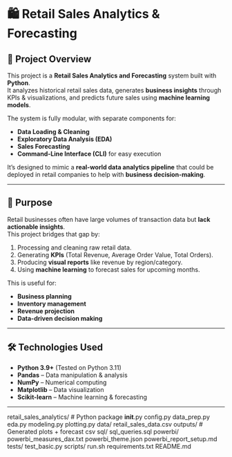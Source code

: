 # 🛍️ Retail Sales Analytics & Forecasting

## 📌 Project Overview
This project is a **Retail Sales Analytics and Forecasting** system built with **Python**.  
It analyzes historical retail sales data, generates **business insights** through KPIs & visualizations, and predicts future sales using **machine learning models**.

The system is fully modular, with separate components for:
- **Data Loading & Cleaning**
- **Exploratory Data Analysis (EDA)**
- **Sales Forecasting**
- **Command-Line Interface (CLI)** for easy execution

It’s designed to mimic a **real-world data analytics pipeline** that could be deployed in retail companies to help with **business decision-making**.

---

## 🎯 Purpose
Retail businesses often have large volumes of transaction data but **lack actionable insights**.  
This project bridges that gap by:
1. Processing and cleaning raw retail data.
2. Generating **KPIs** (Total Revenue, Average Order Value, Total Orders).
3. Producing **visual reports** like revenue by region/category.
4. Using **machine learning** to forecast sales for upcoming months.

This is useful for:
- **Business planning**
- **Inventory management**
- **Revenue projection**
- **Data-driven decision making**

---

## 🛠️ Technologies Used
- **Python 3.9+** (Tested on Python 3.11)
- **Pandas** – Data manipulation & analysis
- **NumPy** – Numerical computing
- **Matplotlib** – Data visualization
- **Scikit-learn** – Machine learning & forecasting

---


retail_sales_analytics/      # Python package
  __init__.py
  config.py
  data_prep.py
  eda.py
  modeling.py
  plotting.py
data/
  retail_sales_data.csv
outputs/                     # Generated plots + forecast csv
sql/
  sql_queries.sql
powerbi/
  powerbi_measures_dax.txt
  powerbi_theme.json
  powerbi_report_setup.md
tests/
  test_basic.py
scripts/
  run.sh
requirements.txt
README.md

